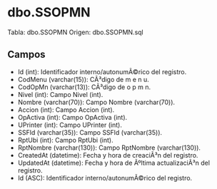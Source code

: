 ﻿# dbo.SSOPMN

Tabla: dbo.SSOPMN
Origen: dbo.SSOPMN.sql

## Campos

- Id (int): Identificador interno/autonumÃ©rico del registro.
- CodMenu (varchar(15)): CÃ³digo de m e n u.
- CodOpMn (varchar(13)): CÃ³digo de o p m n.
- Nivel (int): Campo Nivel (int).
- Nombre (varchar(70)): Campo Nombre (varchar(70)).
- Accion (int): Campo Accion (int).
- OpActiva (int): Campo OpActiva (int).
- UPrinter (int): Campo UPrinter (int).
- SSFld (varchar(35)): Campo SSFld (varchar(35)).
- RptUbi (int): Campo RptUbi (int).
- RptNombre (varchar(130)): Campo RptNombre (varchar(130)).
- CreatedAt (datetime): Fecha y hora de creaciÃ³n del registro.
- UpdatedAt (datetime): Fecha y hora de Ãºltima actualizaciÃ³n del registro.
- Id (ASC): Identificador interno/autonumÃ©rico del registro.

